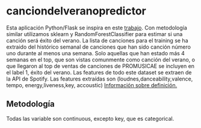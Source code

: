 # canciondelveranopredictor
Esta aplicación Python/Flask se inspira en este [trabajo](https://github.com/xuwenyihust/Wine-Quality). Con metodología similar utilizamos sklearn y RandomForestClassifier para estimar si una canción será éxito del verano. La lista de canciones para el training se ha extraido del histórico semanal de canciones que han sido canción número uno durante al menos una semana. Solo aquellas que han estado más 4 semanas en el top, que son vistas comunmente como canción del verano, o que llegaron al top de ventas de canciones de PROMUSICAE se incluyen en el label 1, éxito del verano.
Las features de todo este dataset se extraen de la API de Spotify. Las features extraídas son (loudnes,danceability,valence, tempo, energy,liveness,key, accoustic)
[Información sobre definición.](https://beta.developer.spotify.com/documentation/web-api/reference/tracks/get-audio-features/)

## Metodología
Todas las variable son continuous, excepto key, que es categorical. 